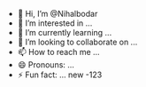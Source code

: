 - 👋 Hi, I’m @Nihalbodar
- 👀 I’m interested in ...
- 🌱 I’m currently learning ...
- 💞️ I’m looking to collaborate on ...
- 📫 How to reach me ...
- 😄 Pronouns: ...
- ⚡ Fun fact: ...
new -123
<!---
Nihalbodar/Nihalbodar is a ✨ special ✨ repository because its `README.md` (this file) appears on your GitHub profile.
You can click the Preview link to take a look at your changes.
--->
